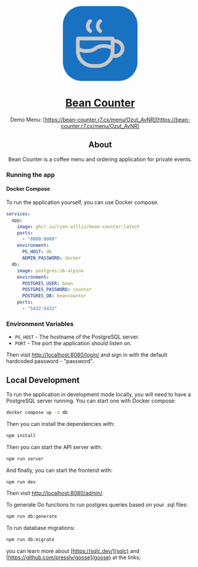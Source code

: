 <div align="center">
<img src="public/icon-192.png" width="200">
<h1><a target="_blank" href="https://bean-counter.r7.cx">Bean Counter</a></h1>

Demo Menu: [https://bean-counter.r7.cx/menu/Ozut_AvNR](https://bean-counter.r7.cx/menu/Ozut_AvNR)

## About

Bean Counter is a coffee menu and ordering application for private events.

</div>



### Running the app

#### Docker Compose

To run the application yourself, you can use Docker compose.

```yaml
services:
  app:
    image: ghcr.io/ryan-willis/bean-counter:latest
    ports:
      - "8080:8080"
    environment:
      PG_HOST: db
      ADMIN_PASSWORD: docker
  db:
    image: postgres:16-alpine
    environment:
      POSTGRES_USER: bean
      POSTGRES_PASSWORD: counter
      POSTGRES_DB: beancounter
    ports:
      - "5432:5432"
```

### Environment Variables

- `PG_HOST` - The hostname of the PostgreSQL server.
- `PORT` - The port the application should listen on.

Then visit [http://localhost:8080/login/](http://localhost:8080/login/) and sign in with the default hardcoded password - "password".

## Local Development

To run the application in development mode locally, you will need to have a PostgreSQL server running. You can start one with Docker compose:

```bash
docker compose up -d db
```

Then you can install the dependencies with:

```bash
npm install
```

Then you can start the API server with:

```bash
npm run server
```

And finally, you can start the frontend with:

```bash
npm run dev
```

Then visit [http://localhost:8080/admin/](http://localhost:8080/admin/).

To generate Go functions to run postgres queries based on your .sql files:
```bash
npm run db:generate
```

To run database migrations:
```bash
npm run db:migrate
```

you can learn more about [https://sqlc.dev/](sqlc) and [https://github.com/pressly/goose](goose) at the links;
